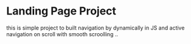 # Landing Page Project

this is simple project to built navigation by dynamically  in JS 
and active navigation on scroll with smooth scroolling ..